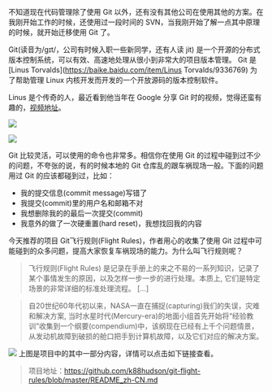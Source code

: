 不知道现在代码管理除了使用 Git 以外，还有没有其他公司在使用其他的方案。在我刚开始工作的时候，还使用过一段时间的 SVN，当我刚开始了解一点其中原理的时候，就开始迁移使用 Git 了。

Git(读音为/gɪt/，公司有时候入职一些新同学，还有人读 jit) 是一个开源的分布式版本控制系统，可以有效、高速地处理从很小到非常大的项目版本管理。 Git 是 [Linus Torvalds](https://baike.baidu.com/item/Linus Torvalds/9336769) 为了帮助管理 Linux 内核开发而开发的一个开放源码的版本控制软件。

Linus 是个传奇的人，最近看到他当年在 Google 分享 Git 时的视频，觉得还蛮有趣的，[视频地址](https://www.bilibili.com/video/av34867224?from=search&seid=1910263624370379895)。

![](https://ask.qcloudimg.com/http-save/yehe-2586061/0rnkd9zieb.jpeg?imageView2/2/w/1620)

![](https://ask.qcloudimg.com/http-save/yehe-2586061/rshv3zxhsc.jpeg?imageView2/2/w/1620)

Git 比较灵活，可以使用的命令也非常多。相信你在使用 Git 的过程中碰到过不少的问题，不夸张的说，有的时候本地的 Git 仓库乱的跟车祸现场一般。下面的问题用过 Git 的应该都碰到过，比如：

* 我的提交信息(commit message)写错了
* 我提交(commit)里的用户名和邮箱不对
* 我想删除我的的最后一次提交(commit)
* 我意外的做了一次硬重置(hard reset)，我想找回我的内容

今天推荐的项目 Git飞行规则(Flight Rules)，作者用心的收集了使用 Git 过程中可能碰到的众多问题，提高大家恢复车祸现场的能力。为什么叫飞行规则呢？
> 飞行规则(Flight Rules) 是记录在手册上的来之不易的一系列知识，记录了某个事情发生的原因，以及怎样一步一步的进行处理。本质上, 它们是特定场景的非常详细的标准处理流程。 [...]

> 自20世纪60年代初以来，NASA一直在捕捉(capturing)我们的失误，灾难和解决方案, 当时水星时代(Mercury-era)的地面小组首先开始将“经验教训”收集到一个纲要(compendium)中，该纲现在已经有上千个问题情景，从发动机故障到破损的舱口把手到计算机故障，以及它们对应的解决方案。

![](https://7465-test-3c9b5e-1258459492.tcb.qcloud.la/GitHub%E7%B2%BE%E9%80%89/git.2.png)
上图是项目中的其中一部分内容，详情可以点击如下链接查看。

> 项目地址：https://github.com/k88hudson/git-flight-rules/blob/master/README_zh-CN.md
